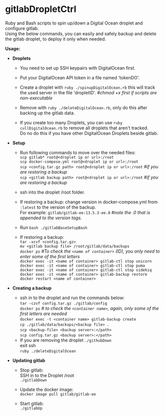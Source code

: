 # gitlabDropletCtrl

Ruby and Bash scripts to spin up/down a Digital Ocean droplet and configure gitlab.\
Using the below commands, you can easily and safely backup and delete the gitlab droplet, to deploy it only when needed.

**Usage:**
- **Droplets** 
  - You need to set up SSH keypairs with DigitalOcean first.

  - Put your DigitalOcean API token in a file named 'tokenDO'.

  - Create a droplet with `ruby ./spinupDigitalOcean.rb` this will track the used server in the file 'dropletID'. _#chmod +x first if scripts are non-executable_

  - Remove with `ruby ./deleteDigitalOcean.rb`, only do this after backing up the gitlab data.

  - If you create too many Droplets, you can use `ruby cullDigitalOcean.rb` to remove all droplets that aren't tracked.\
    Do no do this if you have other DigitalOcean Droplets beside gitlab.

- **Setup**
  - Run following commands to move over the needed files:\
    `scp gitlab* root@<droplet ip or url>:/root`\
    `scp docker-compose.yml root@<droplet ip or url>:/root`\
    `scp <config.tar.gz path> root@<droplet ip or url>:/root` _#if you are restoring a backup_\
    `scp <gitlab backup path> root@<droplet ip or url>:/root` _#if you are restoring a backup_

  - ssh into the droplet /root folder.

  - If restoring a backup: change version in docker-compose.yml from `:latest` to the version of the backup. \
    For example: `gitlab/gitlab-ee:13.5.3-ee.0`  _#note the .0 that is appended to the version tags._

  - Run `bash ./gitlabBaseSetupBash`

  - If restoring a backup:\
    `tar -xcvf <config.tar.gz>` \
    `mv <gitlab backup file> /root/gitlab/data/backups`\
    `docker ps` _#To check the `<name of container>` (ID), you only need to enter some of the first letters_\
    `docker exec -it <name of container> gitlab-ctl stop unicorn`\
    `docker exec -it <name of container> gitlab-ctl stop puma`\
    `docker exec -it <name of container> gitlab-ctl stop sidekiq`\
    `docker exec -it <name of container> gitlab-backup restore`\
    `docker restart <name of container>`

- **Creating a backup**
  - ssh in to the droplet and run the commands below:\
    `tar -czvf config.tar.gz ./gitlab/config`\
    `docker ps` _# to check the `<container name>`, again, only some of the first letters are needed_\
    `docker exec -t <container name> gitlab-backup create`\
    `cp ./gitlab/data/backups/<backup file> .`\
    `scp <backup-file> <backup server>:</path>`\
    `scp config.tar.gz <backup server>:</path>`
  - If you are removing the droplet
    `./githubDown`\
    exit ssh\
    `ruby ./deleteDigitalOcean`

- **Updating gitlab**
  - Stop gitlab:\
    SSH in to the Droplet /root\
    `./gitlabDown`

  - Update the docker image:\
    `docker image pull gitlab/gitlab-ee`

  - Start gitlab:\
    `./gitlabUp`
